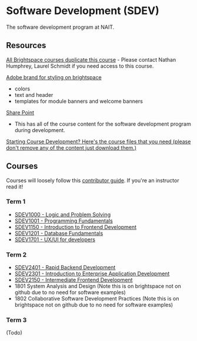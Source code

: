 # Software Development (SDEV)

The software development program at NAIT.

## Resources

[All Brightspace courses duplicate this course](https://lms.nait.ca/d2l/home/77100)
    - Please contact Nathan Humphrey, Laurel Schmidt if you need access to this course.

[Adobe brand for styling on brightspace](https://new.express.adobe.com/brands/urn:aaid:sc:US:f15ade60-574d-4f05-886b-35cf0d734287)
- colors
- text and header
- templates for module banners and welcome banners

[Share Point](https://naitca.sharepoint.com/teams/DMITDevelopmentProjectTeam/Shared%20Documents/Forms/AllItems.aspx?csf=1&web=1&e=CiwNMo&clickparams=eyAiWC1BcHBOYW1lIiA6ICJNaWNyb3NvZnQgT3V0bG9vayIsICJYLUFwcFZlcnNpb24iIDogIjE2LjAuMTg0MjkuMjAxMzIiLCAiT1MiIDogIldpbmRvd3MiIH0%3D&CID=85387fa1%2Df010%2D0000%2D74a2%2D1ae0a3269683&cidOR=SPO&FolderCTID=0x012000195C054AAD3EA643822D0F1A2942305C&id=%2Fteams%2FDMITDevelopmentProjectTeam%2FShared%20Documents%2FSoftware%20Development%20Program&viewid=64a7cd14%2D7601%2D49e2%2D8142%2Df36c41135519)
- This has all of the course content for the software development program during development.

[Starting Course Development? Here's the course files that you need (please don't remove any of the content just download them.)](https://naitca.sharepoint.com/teams/DMITDevelopmentProjectTeam/Shared%20Documents/Forms/AllItems.aspx?id=%2Fteams%2FDMITDevelopmentProjectTeam%2FShared%20Documents%2FSoftware%20Development%20Program%2FCourse%20Starter%20Files&viewid=64a7cd14%2D7601%2D49e2%2D8142%2Df36c41135519&csf=1&web=1&e=CiwNMo&clickparams=eyAiWC1BcHBOYW1lIiA6ICJNaWNyb3NvZnQgT3V0bG9vayIsICJYLUFwcFZlcnNpb24iIDogIjE2LjAuMTg0MjkuMjAxMzIiLCAiT1MiIDogIldpbmRvd3MiIH0%3D&CID=85387fa1%2Df010%2D0000%2D74a2%2D1ae0a3269683&cidOR=SPO&FolderCTID=0x012000195C054AAD3EA643822D0F1A2942305C)

## Courses

Courses will loosely follow this [contributor guide](https://github.com/SDEV-NAIT/class-instructor-contributor-guide). If you're an instructor read it!

### Term 1

- [SDEV1000 - Logic and Problem Solving](https://github.com/SDEV-NAIT/SDEV1000)
- [SDEV1001 - Programming Fundamentals](https://github.com/SDEV-NAIT/SDEV1001)
- [SDEV1150 - Introduction to Frontend Development](https://github.com/SDEV-NAIT/SDEV1150)
- [SDEV1201 - Database Fundamentals](https://github.com/SDEV-NAIT/SDEV1201)
- [SDEV1701 - UX/UI for developers](https://github.com/SDEV-NAIT/SDEV1701)

### Term 2

- [SDEV2401 - Rapid Backend Development](https://github.com/SDEV-NAIT/SDEV2401)
- [SDEV2301 - Introduction to Enterprise Application Development](https://github.com/SDEV-NAIT/SDEV2301)
- [SDEV2150 - Intermediate Frontend Development](https://github.com/SDEV-NAIT/SDEV2150)
- 1801 System Analysis and Design (Note this is on brightspace not on github due to no need for software examples)
- 1802 Collaborative Software Development Practices (Note this is on brightspace not on github due to no need for software examples)

### Term 3

(Todo)
